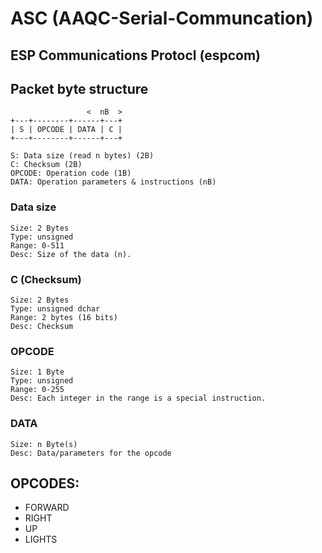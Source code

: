 # ASC (AAQC-Serial-Communcation)
## ESP Communications Protocl (espcom)

## Packet byte structure

	                 <  nB  >
	+---+--------+------+---+
	| S | OPCODE | DATA | C |
	+---+--------+------+---+
		
	S: Data size (read n bytes) (2B)
	C: Checksum (2B)
	OPCODE: Operation code (1B)
	DATA: Operation parameters & instructions (nB)

### Data size

	Size: 2 Bytes
	Type: unsigned
	Range: 0-511
	Desc: Size of the data (n).

### C (Checksum)
	
	Size: 2 Bytes
	Type: unsigned dchar 
	Range: 2 bytes (16 bits)
	Desc: Checksum 

### OPCODE 

	Size: 1 Byte
	Type: unsigned 
	Range: 0-255
	Desc: Each integer in the range is a special instruction. 

### DATA 

	Size: n Byte(s)
	Desc: Data/parameters for the opcode


## OPCODES:
 - FORWARD
 - RIGHT
 - UP
 - LIGHTS
 
